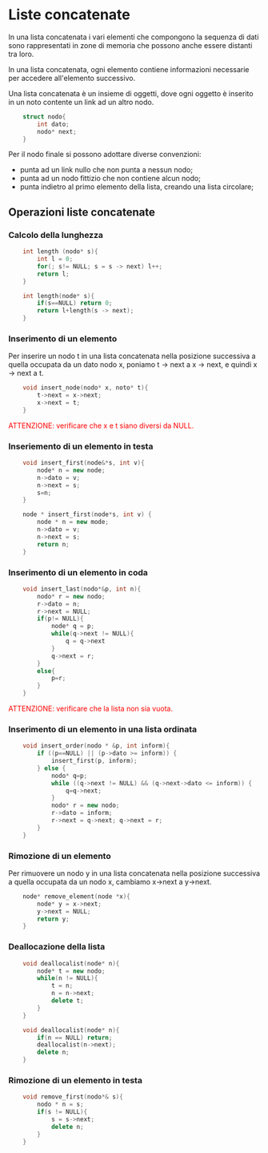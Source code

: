 # Liste concatenate
In una lista concatenata i vari elementi che compongono la sequenza di dati sono rappresentati in zone di memoria che possono anche essere distanti tra loro.

In una lista concatenata, ogni elemento contiene informazioni necessarie per accedere all'elemento successivo.

Una lista concatenata è un insieme di oggetti, dove ogni oggetto è inserito in un noto contente un link ad un altro nodo.

```cpp
	struct nodo{
		int dato;
		nodo* next;
	}
```

Per il nodo finale si possono adottare diverse convenzioni:
- punta ad un link nullo che non punta a nessun nodo;
- punta ad un nodo fittizio che non contiene alcun nodo;
- punta indietro al primo elemento della lista, creando una lista circolare;

## Operazioni liste concatenate
### Calcolo della lunghezza
```cpp
	int length (nodo* s){
		int l = 0;
		for(; s!= NULL; s = s -> next) l++;
		return l;
	}
```

```cpp
	int length(node* s){
		if(s==NULL) return 0;
		return l+length(s -> next);
	}
```

### Inserimento di un elemento
Per inserire un nodo t in una lista concatenata nella posizione successiva a quella occupata da un dato nodo x, poniamo t -> next a x -> next, e quindi x -> next a t.

```cpp
	void insert_node(nodo* x, noto* t){
		t->next = x->next;
		x->next = t;
	}
```

<span style="color:red"> ATTENZIONE: verificare che x e t siano diversi da NULL.</span>

### Inseriemento di un elemento in testa
```cpp
	void insert_first(node&*s, int v){
		node* n = new node;
		n->dato = v;
		n->next = s;
		s=n;
	}
```

```cpp
	node * insert_first(node*s, int v) {
		node * n = new mode;
		n->dato = v;
		n->next = s;
		return n; 
	}
```

### Inserimento di un elemento in coda
```cpp
	void insert_last(nodo*&p, int n){
		nodo* r = new nodo;
		r->dato = n;
		r->next = NULL;
		if(p!= NULL){
			node* q = p;
			while(q->next != NULL){
				q = q->next
			}
			q->next = r; 
		}
		else{
			p=r;
		}
	}
```

<span style="color:red"> ATTENZIONE: verificare che la lista non sia vuota.</span>

### Inserimento di un elemento in una lista ordinata
```cpp
	void insert_order(nodo * &p, int inform){
		if ((p==NULL) || (p->dato >= inform)) {
			insert_first(p, inform);
		} else {
			nodo* q=p; 
			while ((q->next != NULL) && (q->next->dato <= inform)) {
				q=q->next;
			}
			nodo* r = new nodo;
			r->dato = inform;
			r->next = q->next; q->next = r;
		}
	}
```

### Rimozione di un elemento
Per rimuovere un nodo y in una lista concatenata nella posizione successiva a quella occupata da un nodo x, cambiamo x->next a y->next.

```cpp
	node* remove_element(node *x){
		node* y = x->next;
		y->next = NULL;
		return y;
	}
```

### Deallocazione della lista
```cpp
	void deallocalist(node* n){
		node* t = new nodo;
		while(n != NULL){
			t = n;
			n = n->next;
			delete t;
		}
	}
```

```cpp
	void deallocalist(node* n){
		if(n == NULL) return;
		deallocalist(n->next);
		delete n;
	}
```

### Rimozione di un elemento in testa
```cpp
	void remove_first(nodo*& s){
		nodo * n = s;
		if(s != NULL){
			s = s->next;
			delete n;
		}
	}
```
